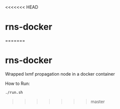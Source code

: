 <<<<<<< HEAD
# rns-docker
=======
# rns-docker

Wrapped lxmf propagation node in a docker container

How to Run:
```
./run.sh
```
>>>>>>> master

